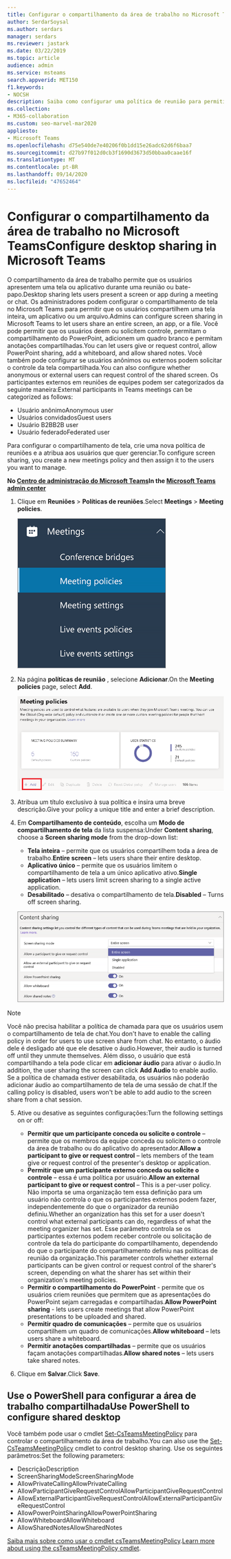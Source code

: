 ```yaml
---
title: Configurar o compartilhamento da área de trabalho no Microsoft Teams
author: SerdarSoysal
ms.author: serdars
manager: serdars
ms.reviewer: jastark
ms.date: 03/22/2019
ms.topic: article
audience: admin
ms.service: msteams
search.appverid: MET150
f1.keywords:
- NOCSH
description: Saiba como configurar uma política de reunião para permitir que os usuários compartilhem suas áreas de trabalho nos chats ou reuniões do teams.
ms.collection:
- M365-collaboration
ms.custom: seo-marvel-mar2020
appliesto:
- Microsoft Teams
ms.openlocfilehash: d75e540de7e40206f0b1dd15e26adc62d6f6baa7
ms.sourcegitcommit: d27b97f012d0cb3f1690d3673d50bbaa0caae16f
ms.translationtype: MT
ms.contentlocale: pt-BR
ms.lasthandoff: 09/14/2020
ms.locfileid: "47652464"
---
```

<a name="configure-desktop-sharing-in-microsoft-teams"></a><span data-ttu-id="c45e9-103">Configurar o compartilhamento da área de trabalho no Microsoft Teams</span><span class="sxs-lookup"><span data-stu-id="c45e9-103">Configure desktop sharing in Microsoft Teams</span></span>
============================================

<span data-ttu-id="c45e9-104">O compartilhamento da área de trabalho permite que os usuários apresentem uma tela ou aplicativo durante uma reunião ou bate-papo.</span><span class="sxs-lookup"><span data-stu-id="c45e9-104">Desktop sharing lets users present a screen or app during a meeting or chat.</span></span> <span data-ttu-id="c45e9-105">Os administradores podem configurar o compartilhamento de tela no Microsoft Teams para permitir que os usuários compartilhem uma tela inteira, um aplicativo ou um arquivo.</span><span class="sxs-lookup"><span data-stu-id="c45e9-105">Admins can configure screen sharing in Microsoft Teams to let users share an entire screen, an app, or a file.</span></span> <span data-ttu-id="c45e9-106">Você pode permitir que os usuários deem ou solicitem controle, permitam o compartilhamento do PowerPoint, adicionem um quadro branco e permitam anotações compartilhadas.</span><span class="sxs-lookup"><span data-stu-id="c45e9-106">You can let users give or request control, allow PowerPoint sharing, add a whiteboard, and allow shared notes.</span></span> <span data-ttu-id="c45e9-107">Você também pode configurar se usuários anônimos ou externos podem solicitar o controle da tela compartilhada.</span><span class="sxs-lookup"><span data-stu-id="c45e9-107">You can also configure whether anonymous or external users can request control of the shared screen.</span></span> <span data-ttu-id="c45e9-108">Os participantes externos em reuniões de equipes podem ser categorizados da seguinte maneira:</span><span class="sxs-lookup"><span data-stu-id="c45e9-108">External participants in Teams meetings can be categorized as follows:</span></span>

- <span data-ttu-id="c45e9-109">Usuário anônimo</span><span class="sxs-lookup"><span data-stu-id="c45e9-109">Anonymous user</span></span>
- <span data-ttu-id="c45e9-110">Usuários convidados</span><span class="sxs-lookup"><span data-stu-id="c45e9-110">Guest users</span></span>
- <span data-ttu-id="c45e9-111">Usuário B2B</span><span class="sxs-lookup"><span data-stu-id="c45e9-111">B2B user</span></span>
- <span data-ttu-id="c45e9-112">Usuário federado</span><span class="sxs-lookup"><span data-stu-id="c45e9-112">Federated user</span></span>

<span data-ttu-id="c45e9-113">Para configurar o compartilhamento de tela, crie uma nova política de reuniões e a atribua aos usuários que quer gerenciar.</span><span class="sxs-lookup"><span data-stu-id="c45e9-113">To configure screen sharing, you create a new meetings policy and then assign it to the users you want to manage.</span></span>

<span data-ttu-id="c45e9-114">**No [Centro de administração do Microsoft Teams](https://admin.teams.microsoft.com/)**</span><span class="sxs-lookup"><span data-stu-id="c45e9-114">**In the [Microsoft Teams admin center](https://admin.teams.microsoft.com/)**</span></span>

1. <span data-ttu-id="c45e9-115">Clique em **Reuniões** > **Políticas de reuniões**.</span><span class="sxs-lookup"><span data-stu-id="c45e9-115">Select **Meetings** > **Meeting policies**.</span></span>

    ![Políticas de reunião selecionadas](media/configure-desktop-sharing-image1.png)

2. <span data-ttu-id="c45e9-117">Na página **políticas de reunião** , selecione **Adicionar**.</span><span class="sxs-lookup"><span data-stu-id="c45e9-117">On the **Meeting policies** page, select **Add**.</span></span>

    ![A mensagem políticas de reunião](media/addMeeting.png)

3. <span data-ttu-id="c45e9-119">Atribua um título exclusivo à sua política e insira uma breve descrição.</span><span class="sxs-lookup"><span data-stu-id="c45e9-119">Give your policy a unique title and enter a brief description.</span></span>

4. <span data-ttu-id="c45e9-120">Em **Compartilhamento de conteúdo**, escolha um **Modo de compartilhamento de tela** da lista suspensa:</span><span class="sxs-lookup"><span data-stu-id="c45e9-120">Under **Content sharing**, choose a **Screen sharing mode** from the drop-down list:</span></span>

   - <span data-ttu-id="c45e9-121">**Tela inteira** – permite que os usuários compartilhem toda a área de trabalho.</span><span class="sxs-lookup"><span data-stu-id="c45e9-121">**Entire screen** – lets users share their entire desktop.</span></span>
   - <span data-ttu-id="c45e9-122">**Aplicativo único** – permite que os usuários limitem o compartilhamento de tela a um único aplicativo ativo.</span><span class="sxs-lookup"><span data-stu-id="c45e9-122">**Single application** – lets users limit screen sharing to a single active application.</span></span>
   - <span data-ttu-id="c45e9-123">**Desabilitado** – desativa o compartilhamento de tela.</span><span class="sxs-lookup"><span data-stu-id="c45e9-123">**Disabled** – Turns off screen sharing.</span></span>

    ![Opções do modo de compartilhamento](media/configure-desktop-sharing-image3.png)

  > [!Note]
  > <span data-ttu-id="c45e9-125">Você não precisa habilitar a política de chamada para que os usuários usem o compartilhamento de tela de chat.</span><span class="sxs-lookup"><span data-stu-id="c45e9-125">You don't have to enable the calling policy in order for users to use screen share from chat.</span></span> <span data-ttu-id="c45e9-126">No entanto, o áudio dele é desligado até que ele desative o áudio.</span><span class="sxs-lookup"><span data-stu-id="c45e9-126">However, their audio is turned off until they unmute themselves.</span></span> <span data-ttu-id="c45e9-127">Além disso, o usuário que está compartilhando a tela pode clicar em **adicionar áudio** para ativar o áudio.</span><span class="sxs-lookup"><span data-stu-id="c45e9-127">In addition, the user sharing the screen can click **Add Audio** to enable audio.</span></span> <span data-ttu-id="c45e9-128">Se a política de chamada estiver desabilitada, os usuários não poderão adicionar áudio ao compartilhamento de tela de uma sessão de chat.</span><span class="sxs-lookup"><span data-stu-id="c45e9-128">If the calling policy is disabled, users won't be able to add audio to the screen share from a chat session.</span></span>

5. <span data-ttu-id="c45e9-129">Ative ou desative as seguintes configurações:</span><span class="sxs-lookup"><span data-stu-id="c45e9-129">Turn the following settings on or off:</span></span>

    - <span data-ttu-id="c45e9-130">**Permitir que um participante conceda ou solicite o controle** – permite que os membros da equipe conceda ou solicitem o controle da área de trabalho ou do aplicativo do apresentador.</span><span class="sxs-lookup"><span data-stu-id="c45e9-130">**Allow a participant to give or request control** – lets members of the team give or request control of the presenter's desktop or application.</span></span>
    - <span data-ttu-id="c45e9-131">**Permitir que um participante externo conceda ou solicite o controle** – essa é uma política por usuário.</span><span class="sxs-lookup"><span data-stu-id="c45e9-131">**Allow an external participant to give or request control** – This is a per-user policy.</span></span> <span data-ttu-id="c45e9-132">Não importa se uma organização tem essa definição para um usuário não controla o que os participantes externos podem fazer, independentemente do que o organizador da reunião definiu.</span><span class="sxs-lookup"><span data-stu-id="c45e9-132">Whether an organization has this set for a user doesn't control what external participants can do, regardless of what the meeting organizer has set.</span></span> <span data-ttu-id="c45e9-133">Esse parâmetro controla se os participantes externos podem receber controle ou solicitação de controle da tela do participante do compartilhamento, dependendo do que o participante do compartilhamento definiu nas políticas de reunião da organização.</span><span class="sxs-lookup"><span data-stu-id="c45e9-133">This parameter controls whether external participants can be given control or request control of the sharer's screen, depending on what the sharer has set within their organization's meeting policies.</span></span>
    - <span data-ttu-id="c45e9-134">**Permitir o compartilhamento do PowerPoint** - permite que os usuários criem reuniões que permitem que as apresentações do PowerPoint sejam carregadas e compartilhadas.</span><span class="sxs-lookup"><span data-stu-id="c45e9-134">**Allow PowerPoint sharing** - lets users create meetings that allow PowerPoint presentations to be uploaded and shared.</span></span>
    - <span data-ttu-id="c45e9-135">**Permitir quadro de comunicações** – permite que os usuários compartilhem um quadro de comunicações.</span><span class="sxs-lookup"><span data-stu-id="c45e9-135">**Allow whiteboard** – lets users share a whiteboard.</span></span>
    - <span data-ttu-id="c45e9-136">**Permitir anotações compartilhadas** – permite que os usuários façam anotações compartilhadas.</span><span class="sxs-lookup"><span data-stu-id="c45e9-136">**Allow shared notes** – lets users take shared notes.</span></span>

6. <span data-ttu-id="c45e9-137">Clique em **Salvar**.</span><span class="sxs-lookup"><span data-stu-id="c45e9-137">Click **Save**.</span></span>

## <a name="use-powershell-to-configure-shared-desktop"></a><span data-ttu-id="c45e9-138">Use o PowerShell para configurar a área de trabalho compartilhada</span><span class="sxs-lookup"><span data-stu-id="c45e9-138">Use PowerShell to configure shared desktop</span></span>

<span data-ttu-id="c45e9-139">Você também pode usar o cmdlet [Set-CsTeamsMeetingPolicy](https://docs.microsoft.com/powershell/module/skype/set-csteamsmeetingpolicy?view=skype-ps) para controlar o compartilhamento da área de trabalho.</span><span class="sxs-lookup"><span data-stu-id="c45e9-139">You can also use the [Set-CsTeamsMeetingPolicy](https://docs.microsoft.com/powershell/module/skype/set-csteamsmeetingpolicy?view=skype-ps) cmdlet to control desktop sharing.</span></span> <span data-ttu-id="c45e9-140">Use os seguintes parâmetros:</span><span class="sxs-lookup"><span data-stu-id="c45e9-140">Set the following parameters:</span></span>

- <span data-ttu-id="c45e9-141">Descrição</span><span class="sxs-lookup"><span data-stu-id="c45e9-141">Description</span></span>
- <span data-ttu-id="c45e9-142">ScreenSharingMode</span><span class="sxs-lookup"><span data-stu-id="c45e9-142">ScreenSharingMode</span></span>
- <span data-ttu-id="c45e9-143">AllowPrivateCalling</span><span class="sxs-lookup"><span data-stu-id="c45e9-143">AllowPrivateCalling</span></span>
- <span data-ttu-id="c45e9-144">AllowParticipantGiveRequestControl</span><span class="sxs-lookup"><span data-stu-id="c45e9-144">AllowParticipantGiveRequestControl</span></span>
- <span data-ttu-id="c45e9-145">AllowExternalParticipantGiveRequestControl</span><span class="sxs-lookup"><span data-stu-id="c45e9-145">AllowExternalParticipantGiveRequestControl</span></span>
- <span data-ttu-id="c45e9-146">AllowPowerPointSharing</span><span class="sxs-lookup"><span data-stu-id="c45e9-146">AllowPowerPointSharing</span></span>
- <span data-ttu-id="c45e9-147">AllowWhiteboard</span><span class="sxs-lookup"><span data-stu-id="c45e9-147">AllowWhiteboard</span></span>
- <span data-ttu-id="c45e9-148">AllowSharedNotes</span><span class="sxs-lookup"><span data-stu-id="c45e9-148">AllowSharedNotes</span></span>

<span data-ttu-id="c45e9-149">[Saiba mais sobre como usar o cmdlet csTeamsMeetingPolicy](https://docs.microsoft.com/powershell/module/skype/set-csteamsmeetingpolicy?view=skype-ps).</span><span class="sxs-lookup"><span data-stu-id="c45e9-149">[Learn more about using the csTeamsMeetingPolicy cmdlet](https://docs.microsoft.com/powershell/module/skype/set-csteamsmeetingpolicy?view=skype-ps).</span></span>
